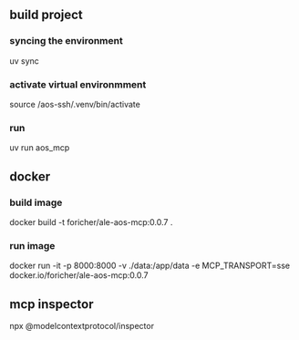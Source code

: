 
## build project 

### syncing the environment 
uv sync

### activate virtual environmment 
source /aos-ssh/.venv/bin/activate

### run 
uv run aos_mcp 



## docker
### build image
docker build -t foricher/ale-aos-mcp:0.0.7 .

### run image
docker run -it -p 8000:8000  -v ./data:/app/data -e MCP_TRANSPORT=sse docker.io/foricher/ale-aos-mcp:0.0.7


## mcp inspector

npx @modelcontextprotocol/inspector